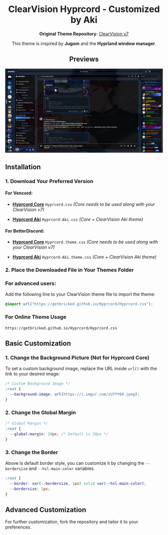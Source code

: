 <div align="center">

# ClearVision Hyprcord - Customized by Aki

**Original Theme Repository**: [ClearVision v7](https://github.com/ClearVision/ClearVision-v7)

This theme is inspired by **Jugom** and the **Hyprland window manager**.

## Previews

![Hyprcord](Screenshots/hyprcord.png)

</div>

## Installation

### 1. Download Your Preferred Version

#### **For Vencord:**

- **[Hyprcord Core](https://getbricked.github.io/Hyprcord/Hyprcord.css)** `Hyprcord.css`
  _(Core needs to be used along with your ClearVision v7)_

- **[Hyprcord Aki](https://getbricked.github.io/Hyprcord/Hyprcord-Aki.css)** `Hyprcord-Aki.css`
  _(Core + ClearVision Aki theme)_

#### **For BetterDiscord:**

- **[Hyprcord Core](https://getbricked.github.io/Hyprcord/Hyprcord.theme.css)** `Hyprcord.theme.css`
  _(Core needs to be used along with your ClearVision v7)_

- **[Hyprcord Aki](https://getbricked.github.io/Hyprcord/Hyprcord-Aki.theme.css)** `Hyprcord-Aki.theme.css`
  _(Core + ClearVision Aki theme)_

### 2. Place the Downloaded File in Your Themes Folder

### For advanced users:

Add the following line to your ClearVision theme file to import the theme:

```css
@import url("https://getbricked.github.io/Hyprcord/Hyprcord.css");
```

### For Online Theme Usage

```
https://getbricked.github.io/Hyprcord/Hyprcord.css
```

## Basic Customization

### 1. Change the Background Picture (Not for **Hyprcord Core**)

To set a custom background image, replace the URL inside `url()` with the link to your desired image:

```css
/* Custom Background Image */
:root {
  --background-image: url(https://i.imgur.com/zU7YY60.jpeg);
}
```

### 2. Change the Global Margin

```css
/* Global Margin */
:root {
  --global-margin: 20px; /* Default is 20px */
}
```

### 3. Change the Border

Above is default border style, you can customize it by changing the `--bordersize` and `--hsl-main-color` variables.

```css
:root {
  --border: var(--bordersize, 1px) solid var(--hsl-main-color);
  --bordersize: 1px;
}
```

## Advanced Customization

For further customization, fork the repository and tailor it to your preferences.
